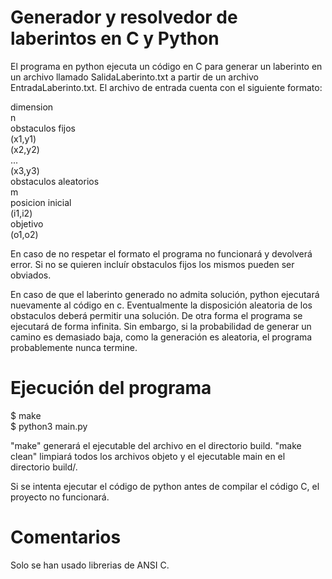 # Generador y resolvedor de laberintos en C y Python
El programa en python ejecuta un código en C para generar un laberinto en un
archivo llamado SalidaLaberinto.txt a partir de un archivo EntradaLaberinto.txt.
El archivo de entrada cuenta con el siguiente formato:

dimension  
n  
obstaculos fijos  
(x1,y1)  
(x2,y2)  
...  
(x3,y3)  
obstaculos aleatorios  
m  
posicion inicial  
(i1,i2)  
objetivo  
(o1,o2)  

En caso de no respetar el formato el programa no funcionará y devolverá error.
Si no se quieren incluír obstaculos fijos los mismos pueden ser obviados.

En caso de que el laberinto generado no admita solución, python ejecutará
nuevamente al código en c. Eventualmente la disposición aleatoria de los
obstaculos deberá permitir una solución. De otra forma el programa se ejecutará
de forma infinita. Sin embargo, si la probabilidad de generar un camino es
demasiado baja, como la generación es aleatoria, el programa probablemente
nunca termine.

# Ejecución del programa
$ make  
$ python3 main.py  

"make" generará el ejecutable del archivo en el directorio build. "make clean"
limpiará todos los archivos objeto y el ejecutable main en el directorio
build/.

Si se intenta ejecutar el código de python antes de compilar el código C, el
proyecto no funcionará.

# Comentarios
Solo se han usado librerias de ANSI C.

